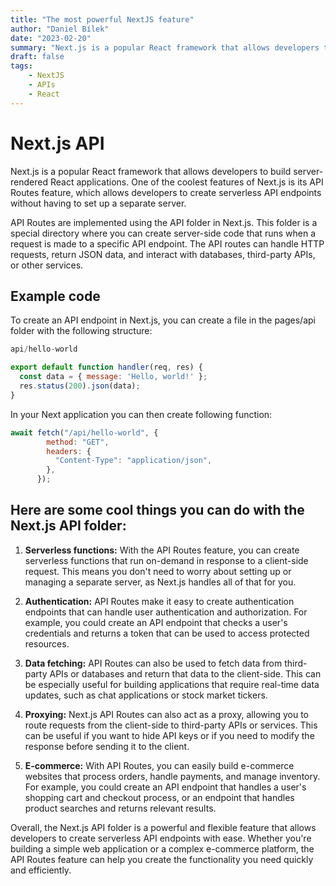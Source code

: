 ```yaml
---
title: "The most powerful NextJS feature"
author: "Daniel Bílek"
date: "2023-02-20"
summary: "Next.js is a popular React framework that allows developers to build server-rendered React applications. One of the coolest features of Next.js is its API Routes feature, which allows developers to create serverless API endpoints without having to set up a separate server."
draft: false
tags:
    - NextJS
    - APIs
    - React
---
```


# Next.js API

Next.js is a popular React framework that allows developers to build server-rendered React applications. One of the coolest features of Next.js is its API Routes feature, which allows developers to create serverless API endpoints without having to set up a separate server.

API Routes are implemented using the API folder in Next.js. This folder is a special directory where you can create server-side code that runs when a request is made to a specific API endpoint. The API routes can handle HTTP requests, return JSON data, and interact with databases, third-party APIs, or other services.

## Example code

To create an API endpoint in Next.js, you can create a file in the pages/api folder with the following structure:

```javascript
api/hello-world

export default function handler(req, res) {
  const data = { message: 'Hello, world!' };
  res.status(200).json(data);
}
```

In your Next application you can then create following function:

```javascript
await fetch("/api/hello-world", {
        method: "GET",
        headers: {
          "Content-Type": "application/json",
        },
      });
```

## Here are some cool things you can do with the Next.js API folder:

1. **Serverless functions:** With the API Routes feature, you can create serverless functions that run on-demand in response to a client-side request. This means you don't need to worry about setting up or managing a separate server, as Next.js handles all of that for you.

2. **Authentication:** API Routes make it easy to create authentication endpoints that can handle user authentication and authorization. For example, you could create an API endpoint that checks a user's credentials and returns a token that can be used to access protected resources.

3. **Data fetching:** API Routes can also be used to fetch data from third-party APIs or databases and return that data to the client-side. This can be especially useful for building applications that require real-time data updates, such as chat applications or stock market tickers.

4. **Proxying:** Next.js API Routes can also act as a proxy, allowing you to route requests from the client-side to third-party APIs or services. This can be useful if you want to hide API keys or if you need to modify the response before sending it to the client.

5. **E-commerce:** With API Routes, you can easily build e-commerce websites that process orders, handle payments, and manage inventory. For example, you could create an API endpoint that handles a user's shopping cart and checkout process, or an endpoint that handles product searches and returns relevant results.

Overall, the Next.js API folder is a powerful and flexible feature that allows developers to create serverless API endpoints with ease. Whether you're building a simple web application or a complex e-commerce platform, the API Routes feature can help you create the functionality you need quickly and efficiently.